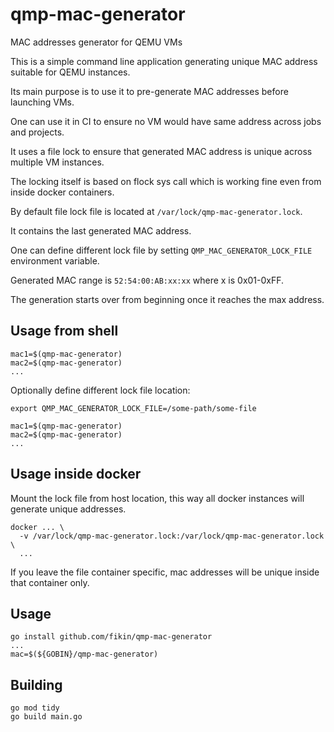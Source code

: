 # qmp-mac-generator

MAC addresses generator for QEMU VMs

This is a simple command line application generating unique MAC address suitable for QEMU instances.

Its main purpose is to use it to pre-generate MAC addresses before launching VMs.

One can use it in CI to ensure no VM would have same address across jobs and projects.

It uses a file lock to ensure that generated MAC address is unique across multiple VM instances.

The locking itself is based on flock sys call which is working fine even from inside docker containers.

By default file lock file is located at `/var/lock/qmp-mac-generator.lock`.

It contains the last generated MAC address.

One can define different lock file by setting `QMP_MAC_GENERATOR_LOCK_FILE` environment variable.

Generated MAC range is `52:54:00:AB:xx:xx` where x is 0x01-0xFF.

The generation starts over from beginning once it reaches the max address.

## Usage from shell

```shell
mac1=$(qmp-mac-generator)
mac2=$(qmp-mac-generator)
...
```

Optionally define different lock file location:

```shell
export QMP_MAC_GENERATOR_LOCK_FILE=/some-path/some-file

mac1=$(qmp-mac-generator)
mac2=$(qmp-mac-generator)
...
```

## Usage inside docker

Mount the lock file from host location, this way all docker instances will generate unique addresses.

```shell
docker ... \
  -v /var/lock/qmp-mac-generator.lock:/var/lock/qmp-mac-generator.lock \
  ...
```

If you leave the file container specific, mac addresses will be unique inside that container only.

## Usage 

```shell
go install github.com/fikin/qmp-mac-generator
...
mac=$(${GOBIN}/qmp-mac-generator)
```

## Building

```shell
go mod tidy
go build main.go
```
